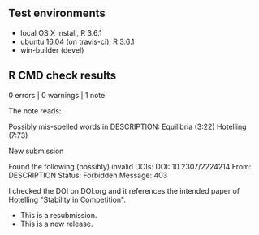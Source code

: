 ## Test environments
* local OS X install, R 3.6.1
* ubuntu 16.04 (on travis-ci), R 3.6.1
* win-builder (devel)

## R CMD check results

0 errors | 0 warnings | 1 note

The note reads:

Possibly mis-spelled words in DESCRIPTION:
    Equilibria (3:22)
    Hotelling (7:73)
  
  New submission
  
  Found the following (possibly) invalid DOIs:
    DOI: 10.2307/2224214
      From: DESCRIPTION
      Status: Forbidden
      Message: 403
      
I checked the DOI on DOI.org and it references the intended paper of Hotelling "Stability in Competition".

* This is a resubmission.
* This is a new release.

